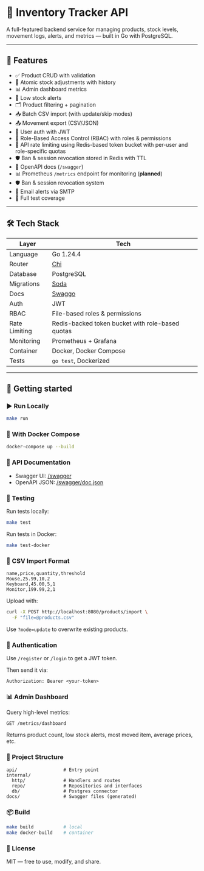 # 🧮 Inventory Tracker API

A full-featured backend service for managing products, stock levels, movement logs, alerts, and metrics — built in Go with PostgreSQL.

---

## 🚀 Features

- ✅ Product CRUD with validation
- 🔄 Atomic stock adjustments with history
- 📊 Admin dashboard metrics
- 🔔 Low stock alerts
- 🗂️ Product filtering + pagination
- 📥 Batch CSV import (with update/skip modes)
- 📤 Movement export (CSV/JSON)
- 🧑 User auth with JWT
- 🔐 Role-Based Access Control (RBAC) with roles & permissions
- 🚦 API rate limiting using Redis-based token bucket with per-user and role-specific quotas
- 🛡️ Ban & session revocation stored in Redis with TTL
- 📘 OpenAPI docs (`/swagger`)
- 📊 Prometheus `/metrics` endpoint for monitoring (**planned**)
- 🛡️ Ban & session revocation system
- 📧 Email alerts via SMTP
- 🧪 Full test coverage

---

## 🛠 Tech Stack

| Layer         | Tech                                                      |
| ------------- | --------------------------------------------------------- |
| Language      | Go 1.24.4                                                 |
| Router        | [Chi](https://github.com/go-chi/chi)                      |
| Database      | PostgreSQL                                                |
| Migrations    | [Soda](https://gobuffalo.io/documentation/database/soda/) |
| Docs          | [Swaggo](https://github.com/swaggo/swag)                  |
| Auth          | JWT                                                       |
| RBAC          | File-based roles & permissions                            |
| Rate Limiting | Redis-backed token bucket with role-based quotas          |
| Monitoring    | Prometheus + Grafana                                      |
| Container     | Docker, Docker Compose                                    |
| Tests         | `go test`, Dockerized                                     |

---

## 🧰 Getting started

### ▶️ Run Locally

```bash
make run
```

### 🐳 With Docker Compose

```bash
docker-compose up --build
```

### 🔗 API Documentation

- Swagger UI: [/swagger](http://localhost:8080/swagger)
- OpenAPI JSON: [/swagger/doc.json](http://localhost:8080/swagger/doc.json)

### 🧪 Testing

Run tests locally:

```bash
make test
```

Run tests in Docker:

```bash
make test-docker
```

### 🧾 CSV Import Format

```csv
name,price,quantity,threshold
Mouse,25.99,10,2
Keyboard,45.00,5,1
Monitor,199.99,2,1
```

Upload with:

```bash
curl -X POST http://localhost:8080/products/import \
  -F "file=@products.csv"
```

Use `?mode=update` to overwrite existing products.

### 🔐 Authentication

Use `/register` or `/login` to get a JWT token.

Then send it via:

```http
Authorization: Bearer <your-token>
```

### 📊 Admin Dashboard

Query high-level metrics:

```http
GET /metrics/dashboard
```

Returns product count, low stock alerts, most moved item, average prices, etc.

### 📁 Project Structure

```plaintext
api/                 # Entry point
internal/
  http/              # Handlers and routes
  repo/              # Repositories and interfaces
  db/                # Postgres connector
docs/                # Swagger files (generated)
```

### 📦 Build

```bash
make build           # local
make docker-build    # container
```

### 📜 License

MIT — free to use, modify, and share.
